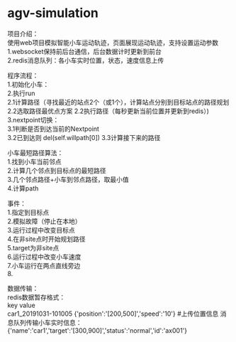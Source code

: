 # agv-simulation
项目介绍：  
使用web项目模拟智能小车运动轨迹，页面展现运动轨迹，支持设置运动参数    
1.websocket保持前后台通信，后台数据计时更新到前台       
2.redis消息队列：各小车实时位置，状态，速度信息上传    

程序流程：    
1.初始化小车：   
2.执行run    
2.1计算路径（寻找最近的站点2个（或1个），计算站点分别到目标站点的路径规划    
2.2选取路径最优点方案
2.2执行路径（每秒更新当前位置并更新到redis）)    
3.nextpoint切换：    
3.1判断是否到达当前的Nextpoint    
3.2已到达则 del(self.willpath[0])
3.3计算接下来的路径


小车最短路径算法：    
1.找到小车当前邻点    
2.计算几个邻点到目标点的最短路径    
3.几个邻点路径+小车到邻点路径，取最小值   
4.计算path


事件：    
1.指定到目标点    
2.模拟故障（停止在本地）    
3.运行过程中改变目标点    
4.在非site点时开始规划路径    
5.target为非site点    
6.运行过程中改变小车速度   
7.小车运行在两点直线旁边   
8.    

数据传输：    
redis数据暂存格式：    
key  value  
car1_20191031-101005 {'position':'[200,500]','speed':'10'} #上传位置信息
消息队列传输小车实时信息：    
{'name':'car1','target':'[300,900]','status':'normal','id':'ax001'} 
